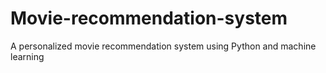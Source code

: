 # Movie-recommendation-system
A personalized movie recommendation system using Python and machine learning
